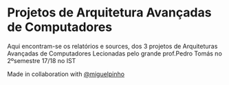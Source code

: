 # Projetos de Arquitetura Avançadas de Computadores
Aqui encontram-se os relatórios e sources, dos 3 projetos de Arquiteturas Avançadas de Computadores Lecionadas pelo grande prof.Pedro Tomás no 2ºsemestre 17/18 no IST

Made in collaboration with  [@miguelpinho](https://github.com/miguelpinho)
